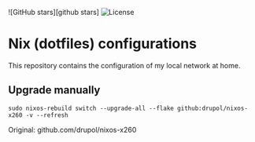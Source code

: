 
![GitHub stars][github stars]
![License][mit]
# Nix (dotfiles) configurations

This repository contains the configuration of my local network at home.

## Upgrade manually

```shell
sudo nixos-rebuild switch --upgrade-all --flake github:drupol/nixos-x260 -v --refresh
```


[license]: https://img.shields.io/packagist/l/drupol/nixos-x260.svg?style=flat-square
[mit]: https://img.shields.io/badge/License-MIT-green?style=flat-square
[5]: https://github.com/sponsors/drupol

Original: github.com/drupol/nixos-x260
